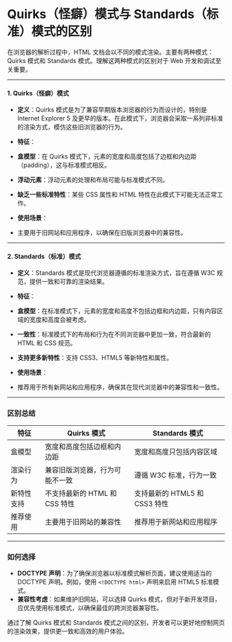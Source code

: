 # Quirks（怪癖）模式与 Standards（标准）模式的区别

在浏览器的解析过程中，HTML 文档会以不同的模式渲染。主要有两种模式：Quirks 模式和 Standards 模式。理解这两种模式的区别对于 Web 开发和调试至关重要。

---

#### 1. Quirks（怪癖）模式

- **定义**：Quirks 模式是为了兼容早期版本浏览器的行为而设计的，特别是 Internet Explorer 5 及更早的版本。在此模式下，浏览器会采取一系列非标准的渲染方式，模仿这些旧浏览器的行为。

- **特征**：
- **盒模型**：在 Quirks 模式下，元素的宽度和高度包括了边框和内边距（padding），这与标准模式相反。
- **浮动元素**：浮动元素的处理和布局可能与标准模式不同。
- **缺乏一些标准特性**：某些 CSS 属性和 HTML 特性在此模式下可能无法正常工作。

- **使用场景**：
- 主要用于旧网站和应用程序，以确保在旧版浏览器中的兼容性。

---

#### 2. Standards（标准）模式

- **定义**：Standards 模式是现代浏览器遵循的标准渲染方式，旨在遵循 W3C 规范，提供一致和可靠的渲染结果。

- **特征**：
- **盒模型**：在标准模式下，元素的宽度和高度不包括边框和内边距，只有内容区域的宽度和高度会被考虑。
- **一致性**：标准模式下的布局和行为在不同浏览器中更加一致，符合最新的 HTML 和 CSS 规范。
- **支持更多新特性**：支持 CSS3、HTML5 等新特性和属性。

- **使用场景**：
- 推荐用于所有新网站和应用程序，确保其在现代浏览器中的兼容性和一致性。

---

### 区别总结

| 特征         | Quirks 模式                              | Standards 模式                       |
|--------------|-----------------------------------------|-------------------------------------|
| 盒模型       | 宽度和高度包括边框和内边距               | 宽度和高度只包括内容区域             |
| 渲染行为     | 兼容旧版浏览器，行为可能不一致            | 遵循 W3C 标准，行为一致              |
| 新特性支持   | 不支持最新的 HTML 和 CSS 特性             | 支持最新的 HTML5 和 CSS3 特性       |
| 推荐使用     | 主要用于旧网站的兼容性                    | 推荐用于新网站和应用程序             |

---

### 如何选择

- **DOCTYPE 声明**：为了确保浏览器以标准模式解析页面，建议使用适当的 DOCTYPE 声明。例如，使用 `<!DOCTYPE html>` 声明来启用 HTML5 标准模式。
- **兼容性考虑**：如果维护旧网站，可以选择 Quirks 模式，但对于新开发项目，应优先使用标准模式，以确保最佳的跨浏览器兼容性。

通过了解 Quirks 模式和 Standards 模式之间的区别，开发者可以更好地控制网页的渲染效果，提供更一致和高效的用户体验。
